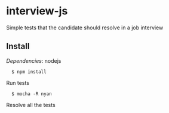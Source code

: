 interview-js
============

Simple tests that the candidate should resolve in a job interview

## Install

*Dependencies*: nodejs

```shell
  $ npm install
```

Run tests
```shell
  $ mocha -R nyan
```

Resolve all the tests
